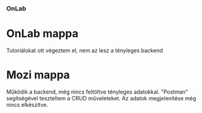 ### OnLab

# OnLab mappa
Tutoriálokat ott végeztem el, nem az lesz a tényleges backend

# Mozi mappa
Működik a backend, még nincs feltöltve tényleges adatokkal. "Postman" segítségével teszteltem a CRUD műveleteket. Az adatok megjelenítése még nincs elkészítve.
